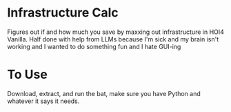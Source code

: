 # Infrastructure Calc
 Figures out if and how much you save by maxxing out infrastructure in HOI4 Vanilla. Half done with help from LLMs because I'm sick and my brain isn't working and I wanted to do something fun and I hate GUI-ing

# To Use
 Download, extract, and run the bat, make sure you have Python and whatever it says it needs.
